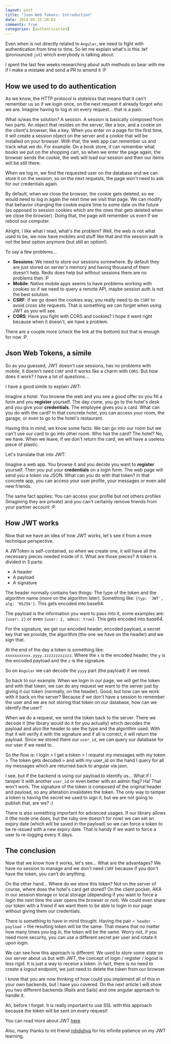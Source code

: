 ```yaml
---
layout: post
title: "Json Web Tokens: Introduction"
date: 2014-05-25 20:03
comments: true
categories: [authentication]
---
```


Even when is not directly related to `Angular`, we need to fight with authentication from time to time. So let me explain what's is this `JWT` (pronounced `jot`) which everybody is talking about.

I spent the last few weeks researching about auth methods so bear with me if I make a mistake and send a PR to amend it :P
<!--more-->
## How we used to do authentication

As we know, the HTTP protocol is *stateless* that means that it can't remember us so if we login once, on the next request it already forgot who we are. Imagine having to log in on every request... that is a pain.

What is/was the solution? A session. A session is basically composed from two parts. An object that resides on the server, like a box, and a cookie on the client's browser, like a key. When you enter on a page for the first time, it will create a session object on the server and a cookie that will be installed on your browser. With that, the web app can remember us and track what we do. For example: On a book store, it can remember what books we put on the shopping cart, so when we enter the page again, the browser sends the cookie, the web will load our session and then our items will be still there.

When we log in, we find the requested user on the database and we can store it on the session, so on the next requests, the page won't need to ask for our credentials again.

By default, when we close the browser, the cookie gets deleted, so we would need to log in again the next time we visit that page. We can modify that behavior changing the cookie expire time to some date on the future (as opposed to session cookies which are the ones that gets deleted when we close the browser). Doing that, the page will remember us even if we reboot our computer.

Alright, I like what I read, what's the problem? Well, the web is not what used to be, we now have mobiles and stuff like that and the session auth is not the best option anymore (but still an option!).

To say a few problems...

* **Sessions**: We need to store our sessions somewhere. By default they are just stored on server's memory and having thousand of them doesn't help. Redis does help but without sessions there are no problems then :P
* **Mobile**: Native mobile apps seems to have problems working with cookies so if we need to query a remote API, maybe session auth is not the best solution.
* **CSRF**: If we go down the cookies way, you really need to do `CSRF` to avoid cross site requests. That is something we can forget when using JWT as you will see.
* **CORS**: Have you fight with CORS and cookies? I hope it went right because when it doesn't, we have a problem.

There are a couple more (check the link at the bottom) but that is enough for now :P.

## Json Web Tokens, a simile

So as you guessed, JWT doesn't use sessions, has no problems with mobile, it doesn't need `CSRF` and it works like a charm with `CORS`. But how does it work? I have a lot of questions...

I have a good simile to explain JWT:

Imagine a hotel. You browse the web and you see a good offer so you fill a form and you **register** yourself. The day come, you go to the hotel's desk and you give your **credentials**. The employee gives you a card. What can you do with the card? In that concrete hotel, you can access your room, the garage, or even to go to the hotel's restaurant.

Having this in mind, we know some facts: We can go into our room but we can't use our card to go into other room. Who has the card? The hotel? No, we have. When we leave, if we don't return the card, we will have a useless piece of plastic.

Let's translate that into JWT:

Imagine a web app. You browse it and you decide you want to **register** yourself. Then you put your **credentials** on a login form. The web page will send you a token via JSON. What can you do with that token? In that concrete app, you can access your user profile, your messages or even add new friends.

The same fact applies: You can access your profile but not others profiles (Imagining they are private) and you can't certainly remove friends from your partner account :P

## How JWT works

Now that we have an idea of how JWT works, let's see it from a more technique perspective.

A JWToken is self-contained, so when we create one, it will have all the necessary pieces needed inside of it. What are those pieces? A token is divided in 3 parts:

* A header
* A payload
* A signature

The header normally contains two things: The type of the token and the algorithm name (more on the algorithm later). Something like: `{typ: 'JWT', alg: 'HS256'}`. This gets encoded into base64.

The payload is the information you want to pass into it, some examples are: `{user: 2}` or even `{user: 2, admin: true}`. This gets encoded into base64.

For the signature, we get our encoded header, encoded payload, a secret key that we provide, the algorithm (the one we have on the header) and we sign that.

At the end of the day a token is something like: `xxxxxxxxxxx.yyyy.zzzzzzzzzzzz`. Where the `x` is the encoded header, the `y` is the encoded payload and the `z` is the signature.

So on `Angular` we can decode the `yyyy` part (the payload) if we need.

So back to our example. When we login in our page, we will get the token and with that token, we can do any request we want to the server just by giving it our token (normally, on the header). Good, but how can we work with it back on the server? Because if we don't have a session to remember the user and we are not storing that token on our database, how can we identify the user?

When we do a request, we send the token back to the server. There we decode it (the library would do it for you actually) which decodes the payload and also the header to see the type and the algorithm used. With that it will verify it with the signature and if all is correct, it will return the payload. Since we stored there our `user_id`, we can query our database for our user if we need to.

So the flow is: I login > I get a token > I request my messages with my token > The token gets decoded > and with my user_id on the hand I query for all my messages which are returned back to angular via json.

I see, but if the backend is using our payload to identify us... What if I tamper it with another `user_id` or even better with an admin flag? Ha! That won't work. The signature of the token is composed of the original header and payload, so any alteration invalidates the token. The only way to tamper a token is having the secret we used to sign it, but we are not going to publish that, are we? :)

There is also something important for advanced usages. If our library allows it (the node one does, but the ruby one doesn't for now) we can set an expiry date (which will be saved in the payload) so we can force a token to be re-issued with a new expiry date. That is handy if we want to force a user to re-logging every X days.

## The conclusion

Now that we know how it works, let's see... What are the advantages? We have no session to manage and we don't need `CSRF` because if you don't have the token, you can't do anything.

On the other hand... Where do we store this token? Not on the server of course, where does the hotel's card get stored? On the client pocket, AKA in our session storage or local storage (depending if you want to force a login the next time the user opens the browser or not). We could even share our token with a friend if we want them to be able to login in our page without giving them our credentials.

There is something to have in mind thought. Having the pair `< header - payload >` the resulting token will be the same. That means that no matter how many times you log in, the token will be the same. Worry not, if you need more security, you can use a different secret per user and rotate it upon login.

We can see how this approach is different. We used to store some state on our server about us but with JWT, the concept of login / register / logout is less rigid. It is just a way to receive a token. In fact, there is no need to create a logout endpoint, we just need to delete the token from our browser.

I know that you are now thinking of how could you implement all of this in your own backends, but I have you covered. On the next article I will show you two different backends (Rails and Sails) and one angular approach to handle it.

Ah, before I forget. It is really important to use SSL with this approach because the token will be sent on every request!

You can read more about JWT [here](https://auth0.com/blog/2014/01/07/angularjs-authentication-with-cookies-vs-token/)

Also, many thanks to mt friend [robdubya](https://github.com/robwormald) for his infinite patience on my JWT learning.